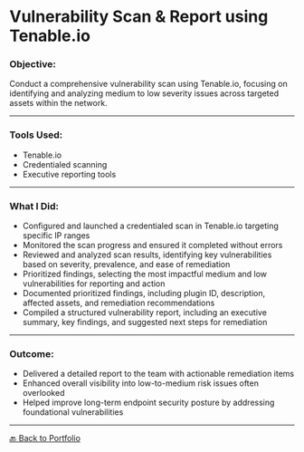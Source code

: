 #  Vulnerability Scan & Report using Tenable.io

### Objective:
Conduct a comprehensive vulnerability scan using Tenable.io, focusing on identifying and analyzing medium to low severity issues across targeted assets within the network.

---

### Tools Used:
- Tenable.io
- Credentialed scanning
- Executive reporting tools

---

### What I Did:

- Configured and launched a credentialed scan in Tenable.io targeting specific IP ranges  
- Monitored the scan progress and ensured it completed without errors  
- Reviewed and analyzed scan results, identifying key vulnerabilities based on severity, prevalence, and ease of remediation  
- Prioritized findings, selecting the most impactful medium and low vulnerabilities for reporting and action  
- Documented prioritized findings, including plugin ID, description, affected assets, and remediation recommendations  
- Compiled a structured vulnerability report, including an executive summary, key findings, and suggested next steps for remediation  

---

### Outcome:

- Delivered a detailed report to the team with actionable remediation items  
- Enhanced overall visibility into low-to-medium risk issues often overlooked  
- Helped improve long-term endpoint security posture by addressing foundational vulnerabilities  

---

[🔙 Back to Portfolio](../README.md)
